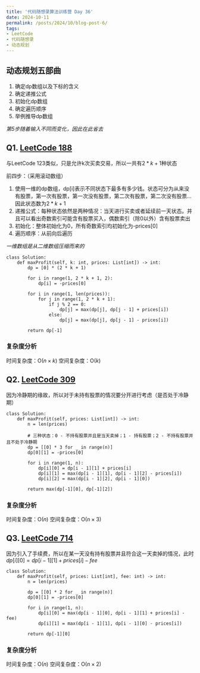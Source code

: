 ```yaml
---
title: '代码随想录算法训练营 Day 36'
date: 2024-10-11
permalink: /posts/2024/10/blog-post-6/
tags:
- LeetCode
- 代码随想录
- 动态规划
---
```


## 动态规划五部曲
1. 确定dp数组以及下标的含义
2. 确定递推公式
3. 初始化dp数组
4. 确定遍历顺序
5. 举例推导dp数组

*第5步随着输入不同而变化，因此在此省去*

## Q1. [LeetCode 188](https://leetcode.com/problems/best-time-to-buy-and-sell-stock-iv/)

与LeetCode 123类似，只是允许k次买卖交易，所以一共有$2*k+1$种状态

前四步：（采用滚动数组）
1. 使用一维的dp数组，dp[i]表示不同状态下最多有多少钱。状态可分为从来没有股票，第一次有股票，第一次没有股票，第二次有股票，第二次没有股票...因此状态数为$2*k+1$
2. 递推公式：每种状态依然是两种情况：当天进行买卖或者延续前一天状态。并且可以看出奇数索引可能含有股票买入，偶数索引（除0以外）含有股票卖出
3. 初始化：整体初始化为0，所有奇数索引均初始化为-prices[0]
4. 遍历顺序：从前向后遍历

*一维数组是从二维数组压缩而来的*

```
class Solution:
    def maxProfit(self, k: int, prices: List[int]) -> int:
        dp = [0] * (2 * k + 1)

        for i in range(1, 2 * k + 1, 2):
            dp[i] = -prices[0]
        
        for i in range(1, len(prices)):
            for j in range(1, 2 * k + 1):
                if j % 2 == 0:
                    dp[j] = max(dp[j], dp[j - 1] + prices[i])
                else:
                    dp[j] = max(dp[j], dp[j - 1] - prices[i])
        
        return dp[-1]
```

### 复杂度分析

时间复杂度：O($n \times k$)
空间复杂度：O($k$)

## Q2. [LeetCode 309](https://leetcode.com/problems/best-time-to-buy-and-sell-stock-with-cooldown/)

因为冷静期的缘故，所以对于未持有股票的情况要分开进行考虑（是否处于冷静期）

```
class Solution:
    def maxProfit(self, prices: List[int]) -> int:
        n = len(prices)

        # 三种状态：0 - 不持有股票并且是当天卖掉；1 - 持有股票；2 - 不持有股票并且不处于冷静期
        dp = [[0] * 3 for _ in range(n)]
        dp[0][1] = -prices[0]

        for i in range(1, n):
            dp[i][0] = dp[i - 1][1] + prices[i]
            dp[i][1] = max(dp[i - 1][1], dp[i - 1][2] - prices[i])
            dp[i][2] = max(dp[i - 1][2], dp[i - 1][0])
        
        return max(dp[-1][0], dp[-1][2])
```

### 复杂度分析

时间复杂度：O($n$)
空间复杂度：O($n \times 3$) 

## Q3. [LeetCode 714](https://leetcode.com/problems/best-time-to-buy-and-sell-stock-with-transaction-fee/)

因为引入了手续费，所以在某一天没有持有股票并且符合这一天卖掉的情况，此时$dp[i][0] = dp[i-1][1] + prices[i] - fee$

```
class Solution:
    def maxProfit(self, prices: List[int], fee: int) -> int:
        n = len(prices)

        dp = [[0] * 2 for _ in range(n)]
        dp[0][1] = -prices[0]

        for i in range(1, n):
            dp[i][0] = max(dp[i - 1][0], dp[i - 1][1] + prices[i] - fee)
            dp[i][1] = max(dp[i - 1][1], dp[i - 1][0] - prices[i])

        return dp[-1][0]
```

### 复杂度分析

时间复杂度：O($n$)
空间复杂度：O($n \times 2$)
